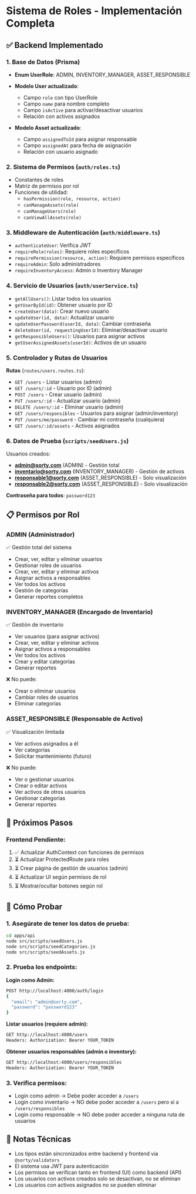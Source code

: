 # Sistema de Roles - Implementación Completa

## ✅ Backend Implementado

### 1. Base de Datos (Prisma)
- **Enum UserRole**: ADMIN, INVENTORY_MANAGER, ASSET_RESPONSIBLE
- **Modelo User actualizado**:
  - Campo `role` con tipo UserRole
  - Campo `name` para nombre completo
  - Campo `isActive` para activar/desactivar usuarios
  - Relación con activos asignados

- **Modelo Asset actualizado**:
  - Campo `assignedToId` para asignar responsable
  - Campo `assignedAt` para fecha de asignación
  - Relación con usuario asignado

### 2. Sistema de Permisos (`auth/roles.ts`)
- Constantes de roles
- Matriz de permisos por rol
- Funciones de utilidad:
  - `hasPermission(role, resource, action)`
  - `canManageAssets(role)`
  - `canManageUsers(role)`
  - `canViewAllAssets(role)`

### 3. Middleware de Autenticación (`auth/middleware.ts`)
- `authenticateUser`: Verifica JWT
- `requireRole(roles)`: Requiere roles específicos
- `requirePermission(resource, action)`: Requiere permisos específicos
- `requireAdmin`: Solo administradores
- `requireInventoryAccess`: Admin o Inventory Manager

### 4. Servicio de Usuarios (`auth/userService.ts`)
- `getAllUsers()`: Listar todos los usuarios
- `getUserById(id)`: Obtener usuario por ID
- `createUser(data)`: Crear nuevo usuario
- `updateUser(id, data)`: Actualizar usuario
- `updateUserPassword(userId, data)`: Cambiar contraseña
- `deleteUser(id, requestingUserId)`: Eliminar/desactivar usuario
- `getResponsibleUsers()`: Usuarios para asignar activos
- `getUserAssignedAssets(userId)`: Activos de un usuario

### 5. Controlador y Rutas de Usuarios
**Rutas** (`routes/users.routes.ts`):
- `GET /users` - Listar usuarios (admin)
- `GET /users/:id` - Usuario por ID (admin)
- `POST /users` - Crear usuario (admin)
- `PUT /users/:id` - Actualizar usuario (admin)
- `DELETE /users/:id` - Eliminar usuario (admin)
- `GET /users/responsibles` - Usuarios para asignar (admin/inventory)
- `PUT /users/me/password` - Cambiar mi contraseña (cualquiera)
- `GET /users/:id/assets` - Activos asignados

### 6. Datos de Prueba (`scripts/seedUsers.js`)
Usuarios creados:
- **admin@sorty.com** (ADMIN) - Gestión total
- **inventario@sorty.com** (INVENTORY_MANAGER) - Gestión de activos
- **responsable1@sorty.com** (ASSET_RESPONSIBLE) - Solo visualización
- **responsable2@sorty.com** (ASSET_RESPONSIBLE) - Solo visualización

**Contraseña para todos**: `password123`

## 📋 Permisos por Rol

### ADMIN (Administrador)
✅ Gestión total del sistema
- Crear, ver, editar y eliminar usuarios
- Gestionar roles de usuarios
- Crear, ver, editar y eliminar activos
- Asignar activos a responsables
- Ver todos los activos
- Gestión de categorías
- Generar reportes completos

### INVENTORY_MANAGER (Encargado de Inventario)
✅ Gestión de inventario
- Ver usuarios (para asignar activos)
- Crear, ver, editar y eliminar activos
- Asignar activos a responsables
- Ver todos los activos
- Crear y editar categorías
- Generar reportes

❌ No puede:
- Crear o eliminar usuarios
- Cambiar roles de usuarios
- Eliminar categorías

### ASSET_RESPONSIBLE (Responsable de Activo)
✅ Visualización limitada
- Ver activos asignados a él
- Ver categorías
- Solicitar mantenimiento (futuro)

❌ No puede:
- Ver o gestionar usuarios
- Crear o editar activos
- Ver activos de otros usuarios
- Gestionar categorías
- Generar reportes

## 🔧 Próximos Pasos

### Frontend Pendiente:
1. ✅ Actualizar AuthContext con funciones de permisos
2. ⏳ Actualizar ProtectedRoute para roles
3. ⏳ Crear página de gestión de usuarios (admin)
4. ⏳ Actualizar UI según permisos de rol
5. ⏳ Mostrar/ocultar botones según rol

## 🧪 Cómo Probar

### 1. Asegúrate de tener los datos de prueba:
```bash
cd apps/api
node src/scripts/seedUsers.js
node src/scripts/seedCategories.js
node src/scripts/seedAssets.js
```

### 2. Prueba los endpoints:

**Login como Admin:**
```bash
POST http://localhost:4000/auth/login
{
  "email": "admin@sorty.com",
  "password": "password123"
}
```

**Listar usuarios (requiere admin):**
```bash
GET http://localhost:4000/users
Headers: Authorization: Bearer YOUR_TOKEN
```

**Obtener usuarios responsables (admin o inventory):**
```bash
GET http://localhost:4000/users/responsibles
Headers: Authorization: Bearer YOUR_TOKEN
```

### 3. Verifica permisos:
- Login como admin → Debe poder acceder a `/users`
- Login como inventario → NO debe poder acceder a `/users` pero sí a `/users/responsibles`
- Login como responsable → NO debe poder acceder a ninguna ruta de usuarios

## 📝 Notas Técnicas

- Los tipos están sincronizados entre backend y frontend via `@sorty/validators`
- El sistema usa JWT para autenticación
- Los permisos se verifican tanto en frontend (UI) como backend (API)
- Los usuarios con activos creados solo se desactivan, no se eliminan
- Los usuarios con activos asignados no se pueden eliminar
